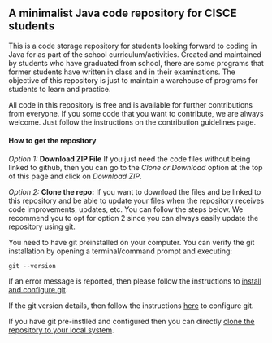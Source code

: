 ## A minimalist Java code repository for CISCE students
This is a code storage repository for students looking forward to coding in Java for as part of the school curriculum/activities. Created and maintained by students who have graduated from school, there are some programs that former students have written in class and in their examinations. The objective of this repository is just to maintain a warehouse of programs for students to learn and practice.

All code in this repository is free and is available for further contributions from everyone. If you some code that you want to contribute, we are always welcome. Just follow the instructions on the contribution guidelines page.

#### How to get the repository
*Option 1:* **Download ZIP File** If you just need the code files without being linked to github, then you can go to the *Clone or Download* option at the top of this page and click on *Download ZIP*.

*Option 2:* **Clone the repo:** If you want to download the files and be linked to this repository and be able to update your files when the repository receives code improvements, updates, etc. You can follow the steps below. We recommend you to opt for option 2 since you can always easily update the repository using git.

You need to have git preinstalled on your computer. You can verify the git installation by opening a terminal/command prompt and executing: 
```
git --version
```
If an error message is reported, then please follow the instructions to 
[install and configure git](https://github.com/PratyayPande/cisce-java/blob/master/LOAD_REPO.md#install-and-configure-git).

If the git version details, then follow the instructions [here](https://github.com/PratyayPande/cisce-java/blob/master/LOAD_REPO.md#2-configuring-the-git-installation) to configure git.

If you have git pre-instlled and configured then you can directly [clone the repository to your local system](https://github.com/PratyayPande/cisce-java/blob/master/LOAD_REPO.md#3-cloning-the-repository).

